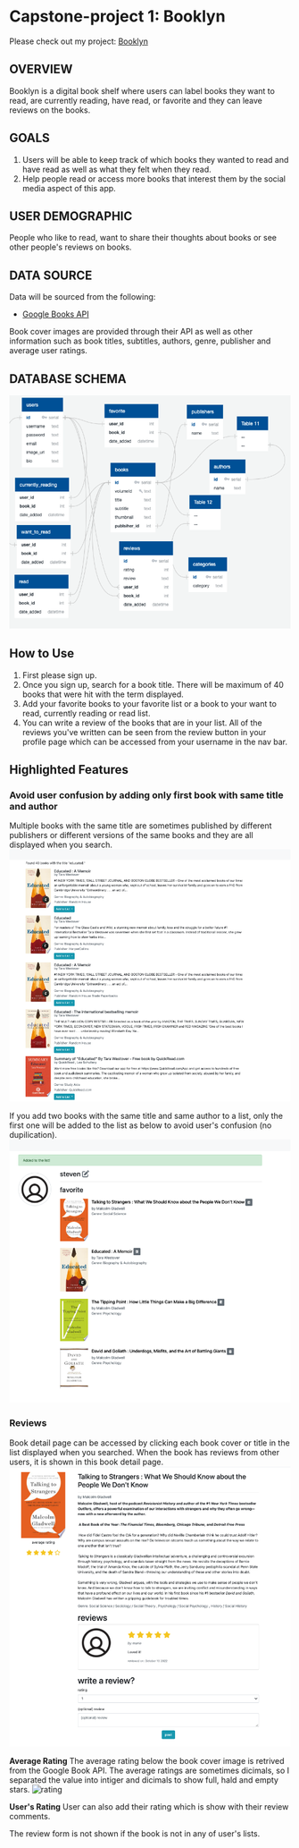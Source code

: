 # Capstone-project 1: Booklyn



Please check out my project: [Booklyn](https://booklyn-app.herokuapp.com/)


## OVERVIEW
Booklyn is a digital book shelf where users can label books they want to read, are currently reading, have read, or favorite and they can leave reviews on the books.
## GOALS
1. Users will be able to keep track of which books they wanted to read and have read as well as what they felt when they read.
2. Help people read or access more books that interest them by the social media aspect of this app.

## USER DEMOGRAPHIC
People who like to read, want to share their thoughts about books or see other people's reviews on books.

## DATA SOURCE
Data will be sourced from the following:
- [Google Books API](https://developers.google.com/books/docs/v1/getting_started)

    
Book cover images are provided through their API as well as other information such as book titles, subtitles, authors, genre, publisher and average user ratings.
    
## DATABASE SCHEMA
![database schema](https://github.com/mariered0/29_Capstone-project1/blob/main/Documentation/Schema_Booklyn_updated.png?raw=true)

## How to Use
1. First please sign up.
2. Once you sign up, search for a book title. There will be maximum of 40 books that were hit with the term displayed.
3. Add your favorite books to your favorite list or a book to your want to read, currently reading or read list.
4. You can write a review of the books that are in your list. All of the reviews you've written can be seen from the review button in your profile page which can be accessed from your username in the nav bar.

## Highlighted Features

### Avoid user confusion by adding only first book with same title and author
Multiple books with the same title are sometimes published by different publishers or different versions of the same books and they are all displayed when you search.<br/>
![search result](https://github.com/mariered0/29_Capstone-project1/blob/main/Documentation/Images_doc/search_result_same_title.png?raw=true)

If you add two books with the same title and same author to a list, only the first one will be added to the list as below to avoid user's confusion (no dupilication).<br/>
![book added to list](https://github.com/mariered0/29_Capstone-project1/blob/main/Documentation/Images_doc/one_book_added_to_list.png?raw=true)

### Reviews

Book detail page can be accessed by clicking each book cover or title in the list displayed when you searched. When the book has reviews from other users, it is shown in this book detail page.<br/>
![book review](https://github.com/mariered0/29_Capstone-project1/blob/main/Documentation/Images_doc/book_review.png?raw=true)

**Average Rating**
The average rating below the book cover image is retrived from the Google Book API. The average ratings are sometimes dicimals, so I separated the value into intiger and dicimals to show full, hald and empty stars.
![rating](https://github.com/mariered0/29_Capstone-project1/blob/main/Documentation/Images_doc/.png?raw=true)


**User's Rating**
User can also add their rating which is show with their review comments.

The review form is not shown if the book is not in any of user's lists.

















